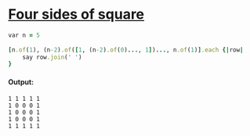 [1]: https://rosettacode.org/wiki/Four_sides_of_square

# [Four sides of square][1]

```ruby
var n = 5
 
[n.of(1), (n-2).of([1, (n-2).of(0)..., 1])..., n.of(1)].each {|row|
    say row.join(' ')
}
```

#### Output:
```
1 1 1 1 1
1 0 0 0 1
1 0 0 0 1
1 0 0 0 1
1 1 1 1 1
```
